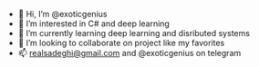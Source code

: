 - 👋 Hi, I’m @exoticgenius
- 👀 I’m interested in C# and deep learning
- 🌱 I’m currently learning deep learning and disributed systems
- 💞️ I’m looking to collaborate on project like my favorites
- 📫 realsadeghi@gmail.com and @exoticgenius on telegram
